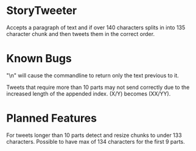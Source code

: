 StoryTweeter
============

Accepts a paragraph of text and if over 140 characters splits in into 135 character chunk and then tweets them in the correct order.


Known Bugs
==========
"\n" will cause the commandline to return only the text previous to it.

Tweets that require more than 10 parts may not send correctly due to the increased length of the appended index. (X/Y) becomes (XX/YY).

Planned Features
================

For tweets longer than 10 parts detect and resize chunks to under 133 characters. Possible to have max of 134 characters for the first 9 parts.
